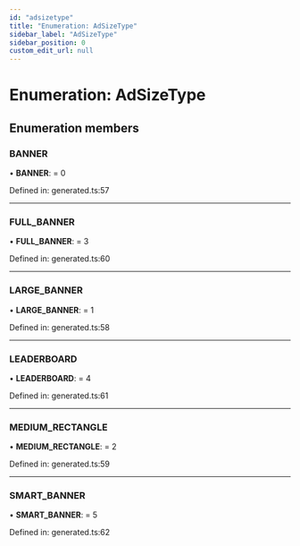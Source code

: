 ```yaml
---
id: "adsizetype"
title: "Enumeration: AdSizeType"
sidebar_label: "AdSizeType"
sidebar_position: 0
custom_edit_url: null
---
```


# Enumeration: AdSizeType

## Enumeration members

### BANNER

• **BANNER**: = 0

Defined in: generated.ts:57

___

### FULL\_BANNER

• **FULL\_BANNER**: = 3

Defined in: generated.ts:60

___

### LARGE\_BANNER

• **LARGE\_BANNER**: = 1

Defined in: generated.ts:58

___

### LEADERBOARD

• **LEADERBOARD**: = 4

Defined in: generated.ts:61

___

### MEDIUM\_RECTANGLE

• **MEDIUM\_RECTANGLE**: = 2

Defined in: generated.ts:59

___

### SMART\_BANNER

• **SMART\_BANNER**: = 5

Defined in: generated.ts:62
